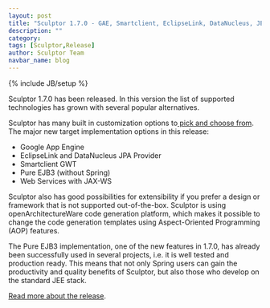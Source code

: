 ```yaml
---
layout: post
title: "Sculptor 1.7.0 - GAE, Smartclient, EclipseLink, DataNucleus, JEE"
description: ""
category: 
tags: [Sculptor,Release]
author: Sculptor Team
navbar_name: blog
---
```

{% include JB/setup %}

Sculptor 1.7.0 has been released. In this version the list of supported technologies has grown with several popular alternatives.

Sculptor has many built in customization options to[ pick and choose from][1]. The major new target implementation options in this release:

  * Google App Engine
  * EclipseLink and DataNucleus JPA Provider
  * Smartclient GWT
  * Pure EJB3 (without Spring)
  * Web Services with JAX-WS

Sculptor also has good possibilities for extensibility if you prefer a design or framework that is not supported out-of-the-box. Sculptor is using openArchitectureWare code generation platform, which makes it possible to change the code generation templates using Aspect-Oriented Programming (AOP) features.

The Pure EJB3 implementation, one of the new features in 1.7.0, has already been successfully used in several projects, i.e. it is well tested and production ready. This means that not only Spring users can gain the productivity and quality benefits of Sculptor, but also those who develop on the standard JEE stack.

[Read more about the release][2].

   [1]: /2010/01/16/pick-n-choose-target-implementation
   [2]: /documentation/whats-new#version-170
